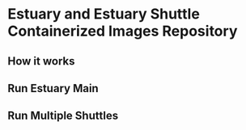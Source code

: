 # Estuary and Estuary Shuttle Containerized Images Repository

## How it works

## Run Estuary Main

## Run Multiple Shuttles
